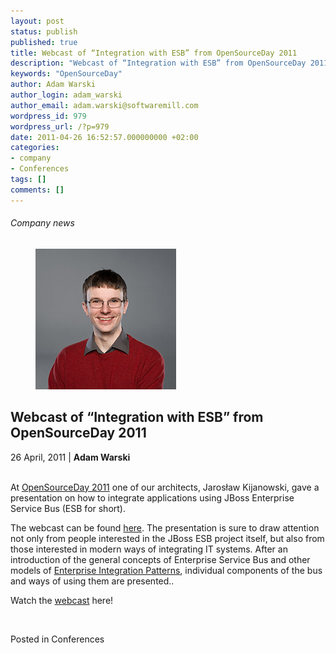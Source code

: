 ```yaml
---
layout: post
status: publish
published: true
title: Webcast of “Integration with ESB” from OpenSourceDay 2011
description: "Webcast of “Integration with ESB” from OpenSourceDay 2011"
keywords: "OpenSourceDay"
author: Adam Warski
author_login: adam_warski
author_email: adam.warski@softwaremill.com
wordpress_id: 979
wordpress_url: /?p=979
date: 2011-04-26 16:52:57.000000000 +02:00
categories:
- company
- Conferences
tags: []
comments: []
---
```


<h6>Company news</h6>
<div class="post-header clearfix">
<figure><div class="image"><img src="/img/members/warski.jpg" alt="Adam Warski"></div></figure><div class="title">
<h2 class="font-dark-blue font-normal">Webcast of “Integration with ESB” from OpenSourceDay 2011</h2>26 April, 2011 | <b>Adam Warski</b><br><br>
</div>
</div>
<div class="post-rows"><div class="text">
<p id="Postyarchiwalne-Webcastof“IntegrationwithESB”fromOpenSourceDay2011">At <a href="http://www.opensourceday.pl/" rel="nofollow">OpenSourceDay 2011</a> one of our architects, Jarosław Kijanowski, gave a presentation on how to integrate applications using JBoss Enterprise Service Bus (ESB for short).</p>
<p>The webcast can be found <a href="http://www.opensourceday.pl/pl/art,jaroslaw,kijanowski,softwaremill,1543.html" rel="nofollow">here</a>. The presentation is sure to draw attention not only from people interested in the JBoss ESB project itself, but also from those interested in modern ways of integrating IT systems. After an introduction of the general concepts of Enterprise Service Bus and other models of <a href="http://www.enterpriseintegrationpatterns.com/" rel="nofollow">Enterprise Integration Patterns</a>, individual components of the bus and ways of using them are presented..</p>
<p>Watch the <a href="http://www.opensourceday.pl/pl/art,jaroslaw,kijanowski,softwaremill,1543.html" rel="nofollow">webcast</a> here!</p>
<p> </p>
</div></div>
<div class="post-footer">Posted in Conferences</div>
